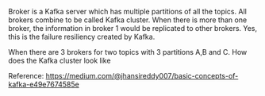 Broker is a Kafka server which has multiple partitions of all the topics. All brokers combine to be called Kafka cluster. When there is more than one broker, the information in broker 1 would be replicated to other brokers. Yes, this is the failure resiliency created by Kafka.

When there are 3 brokers for two topics with 3 partitions A,B and C. How does the Kafka cluster look like

Reference:
https://medium.com/@jhansireddy007/basic-concepts-of-kafka-e49e7674585e
